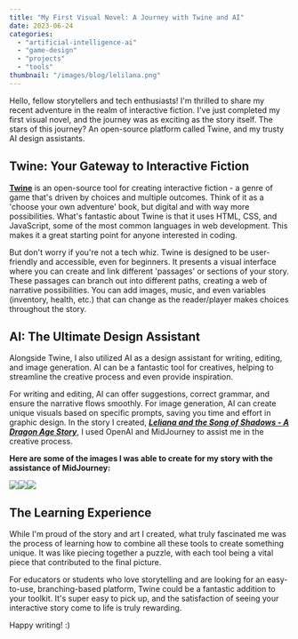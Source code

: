 ```yaml
---
title: "My First Visual Novel: A Journey with Twine and AI"
date: 2023-06-24
categories: 
  - "artificial-intelligence-ai"
  - "game-design"
  - "projects"
  - "tools"
thumbnail: "/images/blog/lelilana.png"
---
```


Hello, fellow storytellers and tech enthusiasts! I'm thrilled to share my recent adventure in the realm of interactive fiction. I've just completed my first visual novel, and the journey was as exciting as the story itself. The stars of this journey? An open-source platform called Twine, and my trusty AI design assistants.

## **Twine: Your Gateway to Interactive Fiction**

**[Twine](https://twinery.org/)** is an open-source tool for creating interactive fiction - a genre of game that's driven by choices and multiple outcomes. Think of it as a 'choose your own adventure' book, but digital and with way more possibilities. What's fantastic about Twine is that it uses HTML, CSS, and JavaScript, some of the most common languages in web development. This makes it a great starting point for anyone interested in coding.

But don't worry if you're not a tech whiz. Twine is designed to be user-friendly and accessible, even for beginners. It presents a visual interface where you can create and link different 'passages' or sections of your story. These passages can branch out into different paths, creating a web of narrative possibilities. You can add images, music, and even variables (inventory, health, etc.) that can change as the reader/player makes choices throughout the story.

## **AI: The Ultimate Design Assistant**

Alongside Twine, I also utilized AI as a design assistant for writing, editing, and image generation. AI can be a fantastic tool for creatives, helping to streamline the creative process and even provide inspiration.

For writing and editing, AI can offer suggestions, correct grammar, and ensure the narrative flows smoothly. For image generation, AI can create unique visuals based on specific prompts, saving you time and effort in graphic design. In the story I created, [_**Leliana and the Song of Shadows - A Dragon Age Story**_](https://quadraticgames.itch.io/leliana-and-the-song-of-shadows-a-dragon-age-story), I used OpenAI and MidJourney to assist me in the creative process.

**Here are some of the images I was able to create for my story with the assistance of MidJourney:**

![](images/b_XHYD.png)![](images/kwZxJ.png)![](images/YgP2N.png)

## **The Learning Experience**

While I'm proud of the story and art I created, what truly fascinated me was the process of learning how to combine all these tools to create something unique. It was like piecing together a puzzle, with each tool being a vital piece that contributed to the final picture.

For educators or students who love storytelling and are looking for an easy-to-use, branching-based platform, Twine could be a fantastic addition to your toolkit. It's super easy to pick up, and the satisfaction of seeing your interactive story come to life is truly rewarding.

Happy writing! :)
